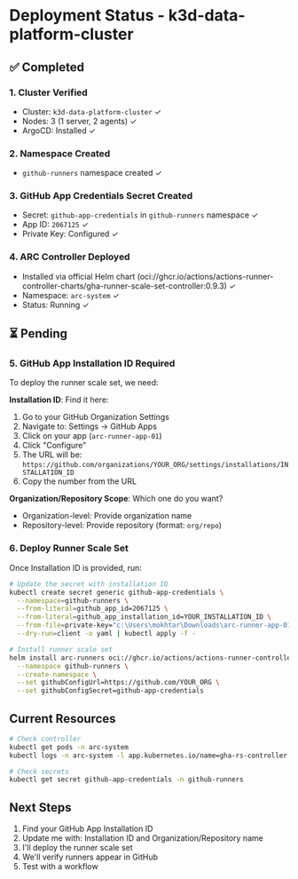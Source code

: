 # Deployment Status - k3d-data-platform-cluster

## ✅ Completed

### 1. Cluster Verified
- Cluster: `k3d-data-platform-cluster` ✓
- Nodes: 3 (1 server, 2 agents) ✓
- ArgoCD: Installed ✓

### 2. Namespace Created
- `github-runners` namespace created ✓

### 3. GitHub App Credentials Secret Created
- Secret: `github-app-credentials` in `github-runners` namespace ✓
- App ID: `2067125` ✓
- Private Key: Configured ✓

### 4. ARC Controller Deployed
- Installed via official Helm chart (oci://ghcr.io/actions/actions-runner-controller-charts/gha-runner-scale-set-controller:0.9.3) ✓
- Namespace: `arc-system` ✓
- Status: Running ✓

## ⏳ Pending

### 5. GitHub App Installation ID Required
To deploy the runner scale set, we need:

**Installation ID**: Find it here:
1. Go to your GitHub Organization Settings
2. Navigate to: Settings → GitHub Apps
3. Click on your app (`arc-runner-app-01`)
4. Click "Configure"
5. The URL will be: `https://github.com/organizations/YOUR_ORG/settings/installations/INSTALLATION_ID`
6. Copy the number from the URL

**Organization/Repository Scope**: Which one do you want?
- Organization-level: Provide organization name
- Repository-level: Provide repository (format: `org/repo`)

### 6. Deploy Runner Scale Set
Once Installation ID is provided, run:

```bash
# Update the secret with installation ID
kubectl create secret generic github-app-credentials \
  --namespace=github-runners \
  --from-literal=github_app_id=2067125 \
  --from-literal=github_app_installation_id=YOUR_INSTALLATION_ID \
  --from-file=private-key="c:\Users\mokhtar\Downloads\arc-runner-app-01.2025-10-05.private-key.pem" \
  --dry-run=client -o yaml | kubectl apply -f -

# Install runner scale set
helm install arc-runners oci://ghcr.io/actions/actions-runner-controller-charts/gha-runner-scale-set \
  --namespace github-runners \
  --create-namespace \
  --set githubConfigUrl=https://github.com/YOUR_ORG \
  --set githubConfigSecret=github-app-credentials
```

## Current Resources

```bash
# Check controller
kubectl get pods -n arc-system
kubectl logs -n arc-system -l app.kubernetes.io/name=gha-rs-controller

# Check secrets
kubectl get secret github-app-credentials -n github-runners
```

## Next Steps

1. Find your GitHub App Installation ID
2. Update me with: Installation ID and Organization/Repository name
3. I'll deploy the runner scale set
4. We'll verify runners appear in GitHub
5. Test with a workflow
